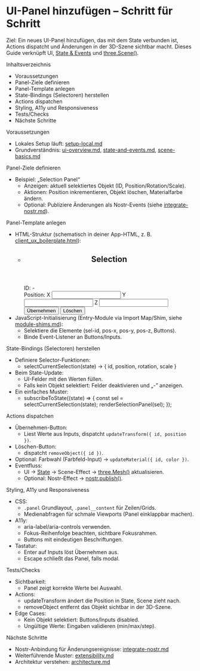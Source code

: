 # UI-Panel hinzufügen – Schritt für Schritt

Ziel: Ein neues UI-Panel hinzufügen, das mit dem State verbunden ist, Actions dispatcht und Änderungen in der 3D-Szene sichtbar macht. Dieses Guide verknüpft UI, [State & Events](features/state-and-events.md) und [three.Scene()](features/scene-basics.md:1).

Inhaltsverzeichnis
- Voraussetzungen
- Panel-Ziele definieren
- Panel-Template anlegen
- State-Bindings (Selectoren) herstellen
- Actions dispatchen
- Styling, A11y und Responsiveness
- Tests/Checks
- Nächste Schritte

Voraussetzungen
- Lokales Setup läuft: [setup-local.md](guides/setup-local.md)
- Grundverständnis: [ui-overview.md](ui-overview.md), [state-and-events.md](features/state-and-events.md), [scene-basics.md](features/scene-basics.md)

Panel-Ziele definieren
- Beispiel: „Selection Panel“
  - Anzeigen: aktuell selektiertes Objekt (ID, Position/Rotation/Scale).
  - Aktionen: Position inkrementieren, Objekt löschen, Materialfarbe ändern.
  - Optional: Publiziere Änderungen als Nostr-Events (siehe [integrate-nostr.md](guides/integrate-nostr.md)).

Panel-Template anlegen
- HTML-Struktur (schematisch in deiner App-HTML, z. B. [client_ux_boilerplate.html](client_ux_boilerplate.html)):
  - <aside class="panel panel--selection" aria-label="Selection Panel">
    <header><h2>Selection</h2></header>
    <div class="panel__content">
      <div class="row">ID: <span id="sel-id">-</span></div>
      <div class="row">Position: 
        X <input id="pos-x" type="number" step="0.1"/>
        Y <input id="pos-y" type="number" step="0.1"/>
        Z <input id="pos-z" type="number" step="0.1"/>
      </div>
      <div class="row">
        <button id="btn-apply">Übernehmen</button>
        <button id="btn-delete">Löschen</button>
      </div>
    </div>
  </aside>
- JavaScript-Initialisierung (Entry-Module via Import Map/Shim, siehe [module-shims.md](features/module-shims.md)):
  - Selektiere die Elemente (sel-id, pos-x, pos-y, pos-z, Buttons).
  - Binde Event-Listener an Buttons/Inputs.

State-Bindings (Selectoren) herstellen
- Definiere Selector-Funktionen:
  - selectCurrentSelection(state) → { id, position, rotation, scale }
- Beim State-Update:
  - UI-Felder mit den Werten füllen.
  - Falls kein Objekt selektiert: Felder deaktivieren und „-” anzeigen.
- Ein einfaches Muster:
  - subscribeToState((state) => {
      const sel = selectCurrentSelection(state);
      renderSelectionPanel(sel);
    });

Actions dispatchen
- Übernehmen-Button:
  - Liest Werte aus Inputs, dispatcht `updateTransform({ id, position })`.
- Löschen-Button:
  - dispatcht `removeObject({ id })`.
- Optional: Farbwahl (Farbfeld-Input) → `updateMaterial({ id, color })`.
- Eventfluss:
  - UI → [State](features/state-and-events.md) → Scene-Effect → [three.Mesh()](features/scene-basics.md:1) aktualisieren.
  - Optional: Nostr-Effect → [nostr.publish()](features/nostr-basics.md:1).

Styling, A11y und Responsiveness
- CSS:
  - `.panel` Grundlayout, `.panel__content` für Zeilen/Grids.
  - Medienabfragen für schmale Viewports (Panel einklappbar machen).
- A11y:
  - aria-label/aria-controls verwenden.
  - Fokus-Reihenfolge beachten, sichtbare Fokusrahmen.
  - Buttons mit eindeutigen Beschriftungen.
- Tastatur:
  - Enter auf Inputs löst Übernehmen aus.
  - Escape schließt das Panel, falls modal.

Tests/Checks
- Sichtbarkeit:
  - Panel zeigt korrekte Werte bei Auswahl.
- Actions:
  - updateTransform ändert die Position in State, Scene zieht nach.
  - removeObject entfernt das Objekt sichtbar in der 3D-Szene.
- Edge Cases:
  - Kein Objekt selektiert: Buttons/Inputs disabled.
  - Ungültige Werte: Eingaben validieren (min/max/step).

Nächste Schritte
- Nostr-Anbindung für Änderungsereignisse: [integrate-nostr.md](guides/integrate-nostr.md)
- Weiterführende Muster: [extensibility.md](features/extensibility.md)
- Architektur verstehen: [architecture.md](reference/architecture.md)